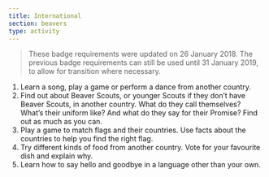 ```yaml
---
title: International
section: beavers
type: activity
---
```


> These badge requirements were updated on 26 January 2018. The previous badge requirements can still be used until 31 January 2019, to allow for transition where necessary.

1. Learn a song, play a game or perform a dance from another country.
1. Find out about Beaver Scouts, or younger Scouts if they don’t have Beaver Scouts, in another country. What do they call themselves? What’s their uniform like? And what do they say for their Promise? Find out as much as you can.
1. Play a game to match flags and their countries. Use facts about the countries to help you find the right flag.
1. Try different kinds of food from another country. Vote for your favourite dish and explain why.
1. Learn how to say hello and goodbye in a language other than your own.

